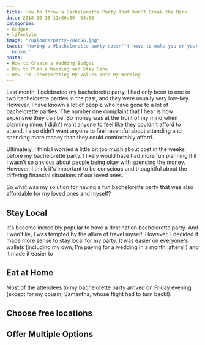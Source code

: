```yaml
---
title: How to Throw a Bachelorette Party That Won't Break the Bank
date: 2018-10-15 11:00:00 -04:00
categories:
- Budget
- lifestyle
image: "/uploads/party-28e656.jpg"
tweet: 'Having a #bachelorette party doesn''t have to make you or your friends go
  broke.'
posts:
- How to Create a Wedding Budget
- How to Plan a Wedding and Stay Sane
- How I'm Incorporating My Values Into My Wedding
---
```


Last month, I celebrated my bachelorette party. I had only been to one or two bachelorette parties in the past, and they were usually very low-key. However, I have known a lot of people who have gone to a lot of bachelorette parties. The number one complaint that I hear is how expensive they can be. So money was at the front of my mind when planning mine. I didn't want anyone to feel like they couldn't afford to attend. I also didn't want anyone to feel resentful about attending and spending more money than they could comfortably afford.

Ultimately, I think I worried a little bit too much about cost in the weeks before my bachelorette party. I likely would have had more fun planning it if I wasn't so anxious about people being okay with spending the money. However, I think it's important to be conscious and thoughtful about the differing financial situations of our loved ones. 

So what was my solution for having a fun bachelorette party that was also affordable for my loved ones and myself?

## Stay Local

It's become incredibly popular to have a destination bachelorette party. And I won't lie, I was tempted by the allure of travel myself. However, I decided it made more sense to stay local for my party. It was easier on everyone's wallets (including my own; I'm paying for a wedding in a month, afterall) and it made it easier to 

## Eat at Home

Most of the attendees to my bachelorette party arrived on Friday evening (except for my cousin, Samantha, whose flight had to turn back!). 

## Choose free locations



## Offer Multiple Options